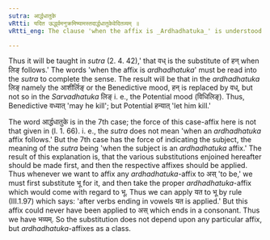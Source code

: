 ```yaml
---
sutra: आर्द्धधातुके
vRtti: यदित ऊर्द्ध्वमनुक्रमिष्यामस्तदार्द्धधातुकेवेदितव्यम् ॥
vRtti_eng: The clause 'when the affix is _Ardhadhatuka_' is understood in the following aphorisms up to aphorism 58 of this chapter.

---
```

Thus it will be taught in _sutra_ (2. 4. 42),' that वध् is the substitute of हन् when लिङ् follows.' The words 'when the affix is _ardhadhatuka_' must be read into the _sutra_ to complete the sense. The result will be that in the _ardhadhatuka_ लिङ् namely the आशीर्लिङ् or the Benedictive mood, हन् is replaced by वध्, but not so in the _Sarvadhatuka_ लिङ् i. e., the Potential mood (विधिलिङ्). Thus, Benedictive वध्यात् 'may he kill'; but Potential हन्यात् 'let him kill.'

The word आर्द्धधातुके is in the 7th case; the force of this case-affix here is not that given in (l. 1. 66). i. e., the _sutra_ does not mean 'when an _ardhadhatuka_ affix follows.' But the 7th case has the force of indicating the subject, the meaning of the _sutra_ being 'when the subject is an _ardhadhatuka_ affix.' The result of this explanation is, that the various substitutions enjoined hereafter should be made first, and then the respective affixes should be applied. Thus whenever we want to affix any _ardhadhatuka_-affix to अस् 'to be,' we must first substitute भू for it, and then take the proper _ardhadhatuka_-affix which would come with regard to भू. Thus we can apply यत to भू by rule (III.1.97) which says: 'after verbs ending in vowels यत is applied.' But this affix could never have been applied to अस् which ends in a consonant. Thus we have भव्यम्. So the substitution does not depend upon any particular affix, but _ardhadhatuka_-affixes as a class.